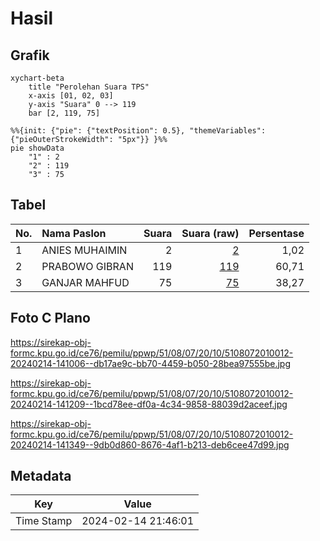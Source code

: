 # Hasil

## Grafik

```mermaid
xychart-beta
    title "Perolehan Suara TPS"
    x-axis [01, 02, 03]
    y-axis "Suara" 0 --> 119
    bar [2, 119, 75]
```

```mermaid
%%{init: {"pie": {"textPosition": 0.5}, "themeVariables": {"pieOuterStrokeWidth": "5px"}} }%%
pie showData
    "1" : 2
    "2" : 119
    "3" : 75
```

## Tabel

| No. | Nama Paslon    | Suara | Suara (raw) | Persentase |
|:--- |:-------------- | -----:| -----------:| ----------:|
| 1   | ANIES MUHAIMIN | 2     | [2][p-1]    | 1,02       |
| 2   | PRABOWO GIBRAN | 119   | [119][p-2]  | 60,71      |
| 3   | GANJAR MAHFUD  | 75    | [75][p-3]   | 38,27      |


[p-1]: https://github.com/gigit-pemilu/pemilu-2024-51-bali/blob/main/pilpres/hitung-suara/sub/51-bali/sub/08-buleleng/sub/07-sawan/sub/2010-sinabun/sub/012-tps/sub/paslon-1.txt
[p-2]: https://github.com/gigit-pemilu/pemilu-2024-51-bali/blob/main/pilpres/hitung-suara/sub/51-bali/sub/08-buleleng/sub/07-sawan/sub/2010-sinabun/sub/012-tps/sub/paslon-2.txt
[p-3]: https://github.com/gigit-pemilu/pemilu-2024-51-bali/blob/main/pilpres/hitung-suara/sub/51-bali/sub/08-buleleng/sub/07-sawan/sub/2010-sinabun/sub/012-tps/sub/paslon-3.txt

## Foto C Plano

https://sirekap-obj-formc.kpu.go.id/ce76/pemilu/ppwp/51/08/07/20/10/5108072010012-20240214-141006--db17ae9c-bb70-4459-b050-28bea97555be.jpg

https://sirekap-obj-formc.kpu.go.id/ce76/pemilu/ppwp/51/08/07/20/10/5108072010012-20240214-141209--1bcd78ee-df0a-4c34-9858-88039d2aceef.jpg

https://sirekap-obj-formc.kpu.go.id/ce76/pemilu/ppwp/51/08/07/20/10/5108072010012-20240214-141349--9db0d860-8676-4af1-b213-deb6cee47d99.jpg


## Metadata

| Key        | Value               |
| ---------- | ------------------- |
| Time Stamp | 2024-02-14 21:46:01 |




